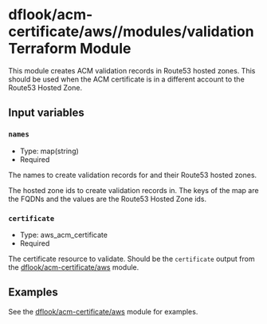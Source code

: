 # dflook/acm-certificate/aws//modules/validation Terraform Module

This module creates ACM validation records in Route53 hosted zones.
This should be used when the ACM certificate is in a different account to the Route53 Hosted Zone.

## Input variables

### `names`

- Type: map(string)
- Required

The names to create validation records for and their Route53 hosted zones.

The hosted zone ids to create validation records in. The keys of the map are the FQDNs and the values are the Route53 Hosted Zone ids.

### `certificate`

- Type: aws_acm_certificate
- Required

The certificate resource to validate. Should be the `certificate` output from the [dflook/acm-certificate/aws](../../) module.

## Examples

See the [dflook/acm-certificate/aws](../../) module for examples.
